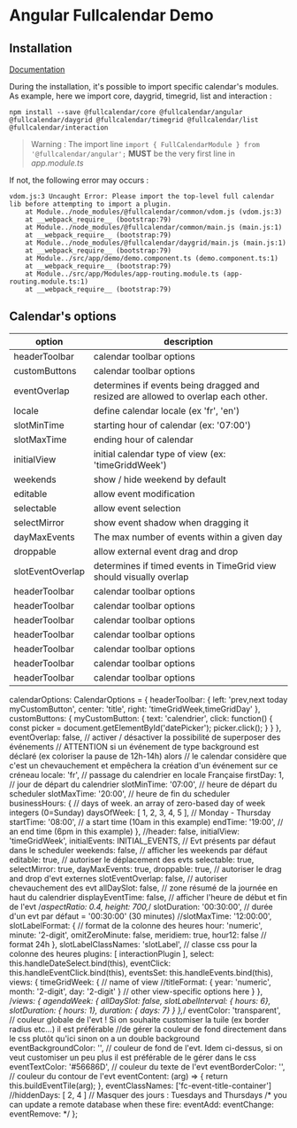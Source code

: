 # Angular Fullcalendar Demo

## Installation

[Documentation](https://fullcalendar.io/docs/angular)       

During the installation, it's possible to import specific calendar's modules. As example, here we import core, daygrid, timegrid, list and interaction :

````
npm install --save @fullcalendar/core @fullcalendar/angular @fullcalendar/daygrid @fullcalendar/timegrid @fullcalendar/list @fullcalendar/interaction
````

> Warning : The import line ````import { FullCalendarModule } from '@fullcalendar/angular';```` **MUST** be the very first line in *app.module.ts*

If not, the following error may occurs :

````
vdom.js:3 Uncaught Error: Please import the top-level full calendar lib before attempting to import a plugin.
    at Module../node_modules/@fullcalendar/common/vdom.js (vdom.js:3)
    at __webpack_require__ (bootstrap:79)
    at Module../node_modules/@fullcalendar/common/main.js (main.js:1)
    at __webpack_require__ (bootstrap:79)
    at Module../node_modules/@fullcalendar/daygrid/main.js (main.js:1)
    at __webpack_require__ (bootstrap:79)
    at Module../src/app/demo/demo.component.ts (demo.component.ts:1)
    at __webpack_require__ (bootstrap:79)
    at Module../src/app/Modules/app-routing.module.ts (app-routing.module.ts:1)
    at __webpack_require__ (bootstrap:79)
````

## Calendar's options

| option | description |
| -------- | ------------- |
| headerToolbar | calendar toolbar options |
| customButtons | calendar toolbar options |
| eventOverlap | determines if events being dragged and resized are allowed to overlap each other.  |
| locale | define calendar locale (ex 'fr', 'en') |
| slotMinTime | starting hour of calendar (ex: '07:00') |
| slotMaxTime | ending hour of calendar |
| initialView | initial calendar type of view (ex: 'timeGriddWeek') |
| weekends | show / hide weekend by default |
| editable | allow event modification |
| selectable | allow event selection |
| selectMirror | show event shadow when dragging it |
| dayMaxEvents | The max number of events within a given day |
| droppable | allow external event drag and drop |
| slotEventOverlap | determines if timed events in TimeGrid view should visually overlap |
| headerToolbar | calendar toolbar options |
| headerToolbar | calendar toolbar options |
| headerToolbar | calendar toolbar options |
| headerToolbar | calendar toolbar options |
| headerToolbar | calendar toolbar options |
| headerToolbar | calendar toolbar options |
| headerToolbar | calendar toolbar options |

calendarOptions: CalendarOptions = {
    headerToolbar: {
      left: 'prev,next today myCustomButton',
      center: 'title',
      right: 'timeGridWeek,timeGridDay'
    },
    customButtons: {
      myCustomButton: {
        text: 'calendrier',
        click: function() {
          const picker = document.getElementById('datePicker');
          picker.click();
        }
      }
    },
    eventOverlap: false,  // activer / désactiver la possibilité de superposer des événements
                          // ATTENTION si un événement de type background est déclaré (ex coloriser la pause de 12h-14h) alors
                          // le calendar considère que c'est un chevauchement et empêchera la création d'un événement sur ce créneau 
    locale: 'fr', // passage du calendrier en locale Française
    firstDay: 1,  // jour de départ du calendrier
    slotMinTime: '07:00', // heure de départ du scheduler
    slotMaxTime: '20:00', // heure de fin du scheduler
    businessHours: {
      // days of week. an array of zero-based day of week integers (0=Sunday)
      daysOfWeek: [ 1, 2, 3, 4, 5 ], // Monday - Thursday
      startTime: '08:00', // a start time (10am in this example)
      endTime: '19:00', // an end time (6pm in this example)
    },
    //header: false,
    initialView: 'timeGridWeek',
    initialEvents: INITIAL_EVENTS, // Evt présents par défaut dans le scheduler
    weekends: false,  // afficher les weekends par défaut
    editable: true, // autoriser le déplacement des evts
    selectable: true,
    selectMirror: true,
    dayMaxEvents: true,
    droppable: true,  // autoriser le drag and drop d'evt externes
    slotEventOverlap: false,  // autoriser chevauchement des evt
    allDaySlot: false,  // zone résumé de la journée en haut du calendrier
    displayEventTime: false,  // afficher l'heure de début et fin de l'evt
    /*aspectRatio: 0.4,
    height: 700,*/
    slotDuration: '00:30:00', // durée d'un evt par défaut = '00:30:00' (30 minutes)
    //slotMaxTime: '12:00:00',
    slotLabelFormat: {  // format de la colonne des heures
      hour: 'numeric',
      minute: '2-digit',
      omitZeroMinute: false,
      meridiem: true,
      hour12: false // format 24h
    },
    slotLabelClassNames: 'slotLabel', // classe css pour la colonne des heures
    plugins: [ interactionPlugin ],
    select: this.handleDateSelect.bind(this),
    eventClick: this.handleEventClick.bind(this),
    eventsSet: this.handleEvents.bind(this),
    views: {
      timeGridWeek: { // name of view
        //titleFormat: { year: 'numeric', month: '2-digit', day: '2-digit' }
        // other view-specific options here
      }
    },
    /*views: {
      agendaWeek: {
          allDaySlot: false,
          slotLabelInterval: { hours: 6},
          slotDuration: { hours: 1},
          duration: { days: 7}
      }
    },*/
    eventColor: 'transparent',  // couleur globale de l'evt ! Si on souhaite customiser la tuile (ex border radius etc...) il est préférable
                                //de gérer la couleur de fond directement dans le css plutôt qu'ici sinon on a un double background
    eventBackgroundColor: '', // couleur de fond de l'evt. Idem ci-dessus, si on veut customiser un peu plus il est préférable de le gérer dans le css
    eventTextColor: '#56686D', // couleur du texte de l'evt
    eventBorderColor: '', // couleur du contour de l'evt
    eventContent: (arg) => {
      return this.buildEventTile(arg);
    },
    eventClassNames: ['fc-event-title-container']
    //hiddenDays: [ 2, 4 ] // Masquer des jours : Tuesdays and Thursdays
    /* you can update a remote database when these fire:
    eventAdd:
    eventChange:
    eventRemove:
    */
  };

